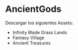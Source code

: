 # AncientGods

Descargar los siguientes Assets:

- Infinity Blade Grass Lands
- Fantasy Village
- Ancient Treasures
